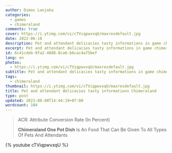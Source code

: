 ```yaml
---
author: Dimas Lanjaka
categories:
  - games
  - chimeraland
comments: true
cover: https://i.ytimg.com/vi/cTViqpwvxqU/maxresdefault.jpg
date: 2022-06-10
description: Pet and attendant delicacies tasty informations in game chimeraland
excerpt: Pet and attendant delicacies tasty informations in game chimeraland
id: 6c41cdeb-9fa2-4888-8ca6-b6cac4a75bef
lang: en
photos:
  - https://i.ytimg.com/vi/cTViqpwvxqU/maxresdefault.jpg
subtitle: Pet and attendant delicacies tasty informations in game chimeraland
tags:
  - chimeraland
thumbnail: https://i.ytimg.com/vi/cTViqpwvxqU/maxresdefault.jpg
title: Pet and attendant delicacies tasty informations Chimeraland
type: post
updated: 2023-08-08T14:44:19+07:00
wordcount: 104
---
```


<style>
  h2, td, blockquote { text-transform: capitalize; }
</style>

<!-- include index2/update.html -->

> ACR: Attribute Conversion Rate (in percent)
>
> **Chimeraland One Pot Dish** is an food that can be given to all types of pets and attendants

<!-- include pet-attendant-delicacies/content.html -->

{% youtube cTViqpwvxqU %}

<!--<script src="/chimeraland/pet-attendant-delicacies/script.js"></script>-->
<!-- script pet-attendant-delicacies/script.js -->